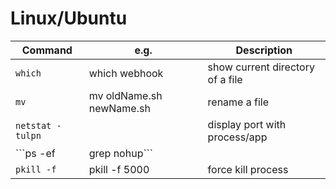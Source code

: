 # Linux/Ubuntu #


| Command | e.g. | Description
| --- | --- | ---
| ```which``` | which webhook | show current directory of a file
| ```mv``` | mv oldName.sh newName.sh | rename a file
| ```netstat -tulpn``` | | display port with process/app
| ```ps -ef | grep nohup``` | | display nohup processes
| ```pkill -f``` | pkill -f 5000 | force kill process
